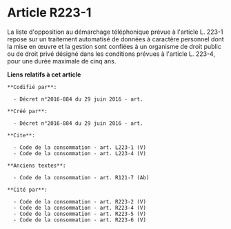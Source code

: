 # Article R223-1

La liste d'opposition au démarchage téléphonique prévue à l'article L. 223-1 repose sur un traitement automatisé de données à
caractère personnel dont la mise en œuvre et la gestion sont confiées à un organisme de droit public ou de droit privé
désigné dans les conditions prévues à l'article L. 223-4, pour une durée maximale de cinq ans.

**Liens relatifs à cet article**

	**Codifié par**:

	  - Décret n°2016-884 du 29 juin 2016 - art.

	**Créé par**:

	  - Décret n°2016-884 du 29 juin 2016 - art.

	**Cite**:

	  - Code de la consommation - art. L223-1 (V)
	  - Code de la consommation - art. L223-4 (V)

	**Anciens textes**:

	  - Code de la consommation - art. R121-7 (Ab)

	**Cité par**:

	  - Code de la consommation - art. R223-2 (V)
	  - Code de la consommation - art. R223-4 (V)
	  - Code de la consommation - art. R223-5 (V)
	  - Code de la consommation - art. R223-6 (V)
